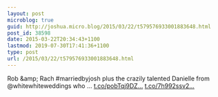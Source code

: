 ```yaml
---
layout: post
microblog: true
guid: http://joshua.micro.blog/2015/03/22/t579576933001883648.html
post_id: 38598
date: 2015-03-22T20:34:43+1100
lastmod: 2019-07-30T17:41:36+1100
type: post
url: /2015/03/22/t579576933001883648.html
---
```

Rob &amp;amp; Rach #marriedbyjosh plus the crazily talented Danielle from @whitewhiteweddings who … [t.co/pobTqj9DZ...](http://t.co/pobTqj9DZE) [t.co/7h992ssv2...](http://t.co/7h992ssv2d)
